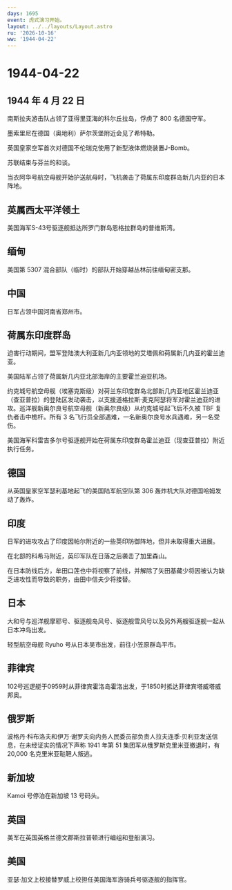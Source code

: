 ```yaml
---
days: 1695
event: 虎式演习开始。
layout: ../../layouts/Layout.astro
ru: '2026-10-16'
ww: '1944-04-22'
---
```


# 1944-04-22

## 1944 年 4 月 22 日

南斯拉夫游击队占领了亚得里亚海的科尔丘拉岛，俘虏了 800 名德国守军。

墨索里尼在德国（奥地利）萨尔茨堡附近会见了希特勒。

英国皇家空军首次对德国不伦瑞克使用了新型液体燃烧装置J-Bomb。

苏联结束与芬兰的和谈。

当衣阿华号航空母舰开始护送航母时，飞机袭击了荷属东印度群岛新几内亚的日本阵地。

## 英属西太平洋领土

美国海军S-43号驱逐舰抵达所罗门群岛恩格拉群岛的普维斯湾。

## 缅甸

美国第 5307 混合部队（临时）的部队开始穿越丛林前往缅甸密支那。

## 中国

日军占领中国河南省郑州市。

## 荷属东印度群岛

迫害行动期间，盟军登陆澳大利亚新几内亚领地的艾塔佩和荷属新几内亚的霍兰迪亚。

美国陆军占领了荷属新几内亚北部海岸的主要霍兰迪亚机场。

约克城号航空母舰（埃塞克斯级）对荷兰东印度群岛北部新几内亚地区霍兰迪亚（查亚普拉）的登陆区发动袭击，以支援道格拉斯·麦克阿瑟将军对霍兰迪亚的进攻。巡洋舰新奥尔良号航空母舰（新奥尔良级）从约克城号起飞后不久被
TBF 复仇者击中桅杆。所有 3
名飞行员全部遇难，一名新奥尔良号水兵遇难，另一名受伤。

美国海军科雷吉多尔号驱逐舰开始在荷属东印度群岛霍兰迪亚（现查亚普拉）附近执行任务。

## 德国

从英国皇家空军瑟利基地起飞的美国陆军航空队第 306
轰炸机大队对德国哈姆发动了轰炸。

## 印度

日军的进攻攻占了印度因帕尔附近的一些英印防御阵地，但并未取得重大进展。

在北部的科希马附近，英印军队在日落之后袭击了加里森山。

在日本防线后方，牟田口莲也中将视察了前线，并解除了矢田基藏少将因被认为缺乏进攻性而导致的职务，由田中信夫少将接替。

## 日本

大和号与巡洋舰摩耶号、驱逐舰岛风号、驱逐舰雪风号以及另外两艘驱逐舰一起从日本冲岛出发。

轻型航空母舰 Ryuho 号从日本吴市出发，前往小笠原群岛平市。

## 菲律宾

102号巡逻艇于0959时从菲律宾霍洛岛霍洛出发，于1850时抵达菲律宾塔威塔威邦奥。

## 俄罗斯

波格丹·科布洛夫和伊万·谢罗夫向内务人民委员部负责人拉夫连季·贝利亚发送信息，在未经证实的情况下声称
1941 年第 51 集团军从俄罗斯克里米亚撤退时，有 20,000
名克里米亚鞑靼人叛逃。

## 新加坡

Kamoi 号停泊在新加坡 13 号码头。

## 英国

美军在英国英格兰德文郡斯拉普顿进行编组和登船演习。

## 美国

亚瑟·加文上校接替罗威上校担任美国海军游骑兵号驱逐舰的指挥官。